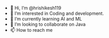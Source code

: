 - 👋 Hi, I’m @hrishikesh119
- 👀 I’m interested in Coding and development.
- 🌱 I’m currently learning AI and ML
- 💞️ I’m looking to collaborate on Java
- 📫 How to reach me 

<!---
hrishikesh119/hrishikesh119 is a ✨ special ✨ repository because its `README.md` (this file) appears on your GitHub profile.
You can click the Preview link to take a look at your changes.
--->
